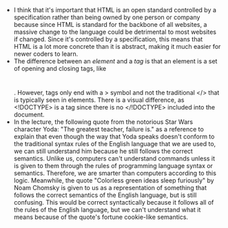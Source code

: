 - I think that it's important that HTML is an open standard controlled by a specification rather than being owned by one person or company because
since HTML is standard for the backbone of all websites, a massive change to the language could be detrimental to most websites if changed. Since it's controlled
by a specification, this means that HTML is a lot more concrete than it is abstract, making it much easier for newer coders to learn.
- The difference between an *element* and a *tag* is that an element is a set of opening and closing tags, like <h1></h1>. However, tags only end with a > symbol
and not the traditional </> that is typically seen in elements. There is a visual difference, as <!DOCTYPE> is a tag since there is no </!DOCTYPE> included into the document.
- In the lecture, the following quote from the notorious Star Wars character Yoda: "The greatest teacher, failure is." as a reference to explain that even though the way that Yoda
speaks doesn't conform to the traditional syntax rules of the English language that we are used to, we can still understand him because he still follows the correct semantics. Unlike us, computers can't understand commands unless
it is given to them through the rules of programming language syntax or semantics. Therefore, we are smarter than computers according to this logic. Meanwhile, the quote "Colorless green ideas sleep furiously"
by Noam Chomsky is given to us as a representation of something that follows the correct semantics of the English language, but is still confusing. This would be correct syntactically because it follows all of the
rules of the English language, but we can't understand what it means because of the quote's fortune cookie-like semantics.

